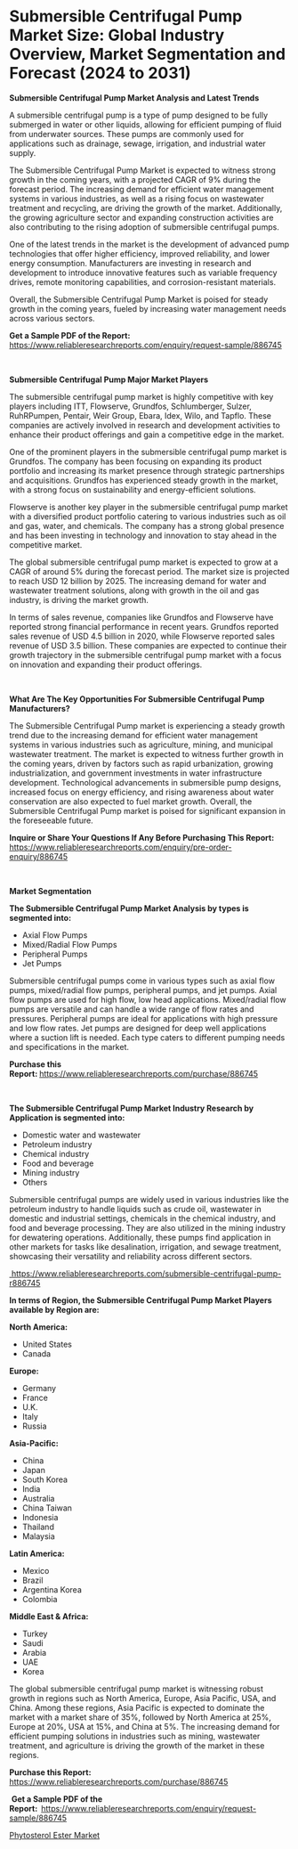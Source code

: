 <p><h1>Submersible Centrifugal Pump Market Size: Global Industry Overview, Market Segmentation and Forecast (2024 to 2031)</h1></p><p><strong>Submersible Centrifugal Pump Market Analysis and Latest Trends</strong></p>
<p><p>A submersible centrifugal pump is a type of pump designed to be fully submerged in water or other liquids, allowing for efficient pumping of fluid from underwater sources. These pumps are commonly used for applications such as drainage, sewage, irrigation, and industrial water supply.</p><p>The Submersible Centrifugal Pump Market is expected to witness strong growth in the coming years, with a projected CAGR of 9% during the forecast period. The increasing demand for efficient water management systems in various industries, as well as a rising focus on wastewater treatment and recycling, are driving the growth of the market. Additionally, the growing agriculture sector and expanding construction activities are also contributing to the rising adoption of submersible centrifugal pumps.</p><p>One of the latest trends in the market is the development of advanced pump technologies that offer higher efficiency, improved reliability, and lower energy consumption. Manufacturers are investing in research and development to introduce innovative features such as variable frequency drives, remote monitoring capabilities, and corrosion-resistant materials.</p><p>Overall, the Submersible Centrifugal Pump Market is poised for steady growth in the coming years, fueled by increasing water management needs across various sectors.</p></p>
<p><strong>Get a Sample PDF of the Report:&nbsp;</strong> <a href="https://www.reliableresearchreports.com/enquiry/request-sample/886745">https://www.reliableresearchreports.com/enquiry/request-sample/886745</a></p>
<p>&nbsp;</p>
<p><strong>Submersible Centrifugal Pump Major Market Players</strong></p>
<p><p>The submersible centrifugal pump market is highly competitive with key players including ITT, Flowserve, Grundfos, Schlumberger, Sulzer, RuhRPumpen, Pentair, Weir Group, Ebara, Idex, Wilo, and Tapflo. These companies are actively involved in research and development activities to enhance their product offerings and gain a competitive edge in the market.</p><p>One of the prominent players in the submersible centrifugal pump market is Grundfos. The company has been focusing on expanding its product portfolio and increasing its market presence through strategic partnerships and acquisitions. Grundfos has experienced steady growth in the market, with a strong focus on sustainability and energy-efficient solutions.</p><p>Flowserve is another key player in the submersible centrifugal pump market with a diversified product portfolio catering to various industries such as oil and gas, water, and chemicals. The company has a strong global presence and has been investing in technology and innovation to stay ahead in the competitive market.</p><p>The global submersible centrifugal pump market is expected to grow at a CAGR of around 5% during the forecast period. The market size is projected to reach USD 12 billion by 2025. The increasing demand for water and wastewater treatment solutions, along with growth in the oil and gas industry, is driving the market growth.</p><p>In terms of sales revenue, companies like Grundfos and Flowserve have reported strong financial performance in recent years. Grundfos reported sales revenue of USD 4.5 billion in 2020, while Flowserve reported sales revenue of USD 3.5 billion. These companies are expected to continue their growth trajectory in the submersible centrifugal pump market with a focus on innovation and expanding their product offerings.</p></p>
<p>&nbsp;</p>
<p><strong>What Are The Key Opportunities For Submersible Centrifugal Pump Manufacturers?</strong></p>
<p><p>The Submersible Centrifugal Pump market is experiencing a steady growth trend due to the increasing demand for efficient water management systems in various industries such as agriculture, mining, and municipal wastewater treatment. The market is expected to witness further growth in the coming years, driven by factors such as rapid urbanization, growing industrialization, and government investments in water infrastructure development. Technological advancements in submersible pump designs, increased focus on energy efficiency, and rising awareness about water conservation are also expected to fuel market growth. Overall, the Submersible Centrifugal Pump market is poised for significant expansion in the foreseeable future.</p></p>
<p><strong>Inquire or Share Your Questions If Any Before Purchasing This Report:</strong> <a href="https://www.reliableresearchreports.com/enquiry/pre-order-enquiry/886745">https://www.reliableresearchreports.com/enquiry/pre-order-enquiry/886745</a></p>
<p>&nbsp;</p>
<p><strong>Market Segmentation</strong></p>
<p><strong>The Submersible Centrifugal Pump Market Analysis by types is segmented into:</strong></p>
<p><ul><li>Axial Flow Pumps</li><li>Mixed/Radial Flow Pumps</li><li>Peripheral Pumps</li><li>Jet Pumps</li></ul></p>
<p><p>Submersible centrifugal pumps come in various types such as axial flow pumps, mixed/radial flow pumps, peripheral pumps, and jet pumps. Axial flow pumps are used for high flow, low head applications. Mixed/radial flow pumps are versatile and can handle a wide range of flow rates and pressures. Peripheral pumps are ideal for applications with high pressure and low flow rates. Jet pumps are designed for deep well applications where a suction lift is needed. Each type caters to different pumping needs and specifications in the market.</p></p>
<p><strong>Purchase this Report:&nbsp;</strong><a href="https://www.reliableresearchreports.com/purchase/886745">https://www.reliableresearchreports.com/purchase/886745</a></p>
<p>&nbsp;</p>
<p><strong>The Submersible Centrifugal Pump Market Industry Research by Application is segmented into:</strong></p>
<p><ul><li>Domestic water and wastewater</li><li>Petroleum industry</li><li>Chemical industry</li><li>Food and beverage</li><li>Mining industry</li><li>Others</li></ul></p>
<p><p>Submersible centrifugal pumps are widely used in various industries like the petroleum industry to handle liquids such as crude oil, wastewater in domestic and industrial settings, chemicals in the chemical industry, and food and beverage processing. They are also utilized in the mining industry for dewatering operations. Additionally, these pumps find application in other markets for tasks like desalination, irrigation, and sewage treatment, showcasing their versatility and reliability across different sectors.</p></p>
<p><a href="https://www.reliableresearchreports.com/submersible-centrifugal-pump-r886745">&nbsp;https://www.reliableresearchreports.com/submersible-centrifugal-pump-r886745</a></p>
<p><strong>In terms of Region, the Submersible Centrifugal Pump Market Players available by Region are:</strong></p>
<p>
    <p> <strong> North America: </strong>
        <ul>
            <li>United States</li>
            <li>Canada</li>
        </ul>
        </p> 
    <p> <strong> Europe: </strong>
        <ul>
            <li>Germany</li>
            <li>France</li>
            <li>U.K.</li>
            <li>Italy</li>
            <li>Russia</li>
        </ul>
        </p> 
    <p> <strong> Asia-Pacific: </strong>
        <ul>
            <li>China</li>
            <li>Japan</li>
            <li>South Korea</li>
            <li>India</li>
            <li>Australia</li>
            <li>China Taiwan</li>
            <li>Indonesia</li>
            <li>Thailand</li>
            <li>Malaysia</li>
        </ul>
        </p> 
    <p> <strong> Latin America: </strong>
        <ul>
            <li>Mexico</li>
            <li>Brazil</li>
            <li>Argentina Korea</li>
            <li>Colombia</li>
        </ul>
        </p> 
    <p> <strong> Middle East & Africa: </strong>
        <ul>
            <li>Turkey</li>
            <li>Saudi</li>
            <li>Arabia</li>
            <li>UAE</li>
            <li>Korea</li>
        </ul>
    </p>
    </p>
<p><p>The global submersible centrifugal pump market is witnessing robust growth in regions such as North America, Europe, Asia Pacific, USA, and China. Among these regions, Asia Pacific is expected to dominate the market with a market share of 35%, followed by North America at 25%, Europe at 20%, USA at 15%, and China at 5%. The increasing demand for efficient pumping solutions in industries such as mining, wastewater treatment, and agriculture is driving the growth of the market in these regions.</p></p>
<p><strong>Purchase this Report: </strong><a href="https://www.reliableresearchreports.com/purchase/886745">https://www.reliableresearchreports.com/purchase/886745</a></p>
<p>&nbsp;<strong>Get a Sample PDF of the Report:&nbsp;&nbsp;</strong><a href="https://www.reliableresearchreports.com/enquiry/request-sample/886745">https://www.reliableresearchreports.com/enquiry/request-sample/886745</a></p>
<p><strong></strong></p>
<p><p><a href="https://fearless-okapi-6c8.notion.site/Phytosterol-Ester-Market-Comprehensive-Assessment-by-Type-Application-and-Geography-e3a867664e2d4c8b8a3713ca253b339d">Phytosterol Ester Market</a></p></p>